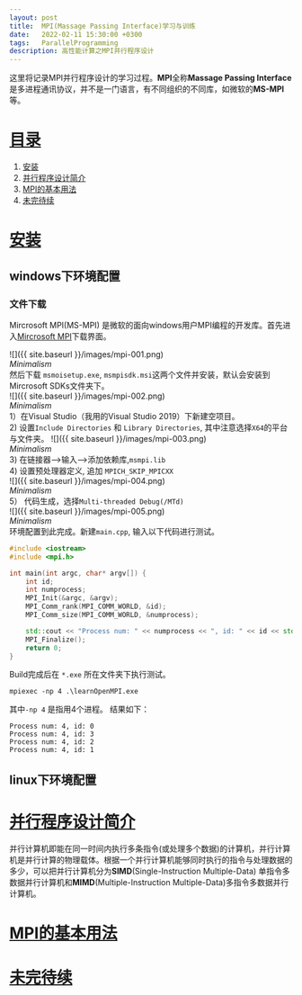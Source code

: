 ```yaml
---
layout: post
title:  MPI(Massage Passing Interface)学习与训练
date:   2022-02-11 15:30:00 +0300
tags:   ParallelProgramming
description: 高性能计算之MPI并行程序设计
---
```


这里将记录MPI并行程序设计的学习过程。**MPI**全称**Massage Passing Interface**是多进程通讯协议，并不是一门语言，有不同组织的不同库，如微软的**MS-MPI**等。

# [目录](#目录)
1. [安装](#安装)
2. [并行程序设计简介](#并行程序设计简介)  
3. [MPI的基本用法](#MPI的基本用法)  
4. [未完待续](#未完待续)

# [安装](#安装)

## windows下环境配置
### 文件下载
Mircrosoft MPI(MS-MPI) 是微软的面向windows用户MPI编程的开发库。首先进入[Mircrosoft MPI](https://docs.microsoft.com/en-us/message-passing-interface/microsoft-mpi?redirectedfrom=MSDN)下载界面。  

![]({{ site.baseurl }}/images/mpi-001.png)  
*Minimalism*  
然后下载 ```msmoisetup.exe```, ```msmpisdk.msi```这两个文件并安装，默认会安装到Mircrosoft SDKs文件夹下。  
![]({{ site.baseurl }}/images/mpi-002.png)  
*Minimalism*  
1）在Visual Studio（我用的Visual Studio 2019）下新建空项目。  
2) 设置```Include Directories``` 和 ```Library Directories```, 其中注意选择```X64```的平台与文件夹。 
![]({{ site.baseurl }}/images/mpi-003.png)  
*Minimalism*    
3) 在链接器-->输入-->添加依赖库,```msmpi.lib```  
4) 设置预处理器定义, 追加 ```MPICH_SKIP_MPICXX```  
![]({{ site.baseurl }}/images/mpi-004.png)  
*Minimalism*  
5） 代码生成，选择```Multi-threaded Debug(/MTd)```  
![]({{ site.baseurl }}/images/mpi-005.png)  
*Minimalism*  
环境配置到此完成。新建```main.cpp```, 输入以下代码进行测试。
```cpp
#include <iostream>
#include <mpi.h>

int main(int argc, char* argv[]) {
    int id;
    int numprocess;
    MPI_Init(&argc, &argv);
    MPI_Comm_rank(MPI_COMM_WORLD, &id);
    MPI_Comm_size(MPI_COMM_WORLD, &numprocess);

    std::cout << "Process num: " << numprocess << ", id: " << id << std::endl;
    MPI_Finalize();
    return 0;
}
```
Build完成后在 ```*.exe``` 所在文件夹下执行测试。
```
mpiexec -np 4 .\learnOpenMPI.exe
```
其中```-np 4``` 是指用4个进程。 结果如下：
```
Process num: 4, id: 0
Process num: 4, id: 3
Process num: 4, id: 2
Process num: 4, id: 1

```
## linux下环境配置

# [并行程序设计简介](#目录)
并行计算机即能在同一时间内执行多条指令(或处理多个数据)的计算机，并行计算机是并行计算的物理载体。根据一个并行计算机能够同时执行的指令与处理数据的多少，可以把并行计算机分为**SIMD**(Single-Instruction Multiple-Data) 单指令多数据并行计算机和**MIMD**(Multiple-Instruction Multiple-Data)多指令多数据并行计算机。

# [MPI的基本用法](#目录)


# [未完待续](#目录)
